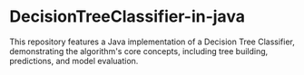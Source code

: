 # DecisionTreeClassifier-in-java
This repository features a Java implementation of a Decision Tree Classifier, demonstrating the algorithm's core concepts, including tree building, predictions, and model evaluation.
